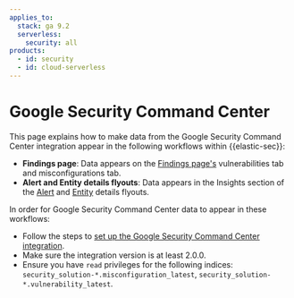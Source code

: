 ```yaml
---
applies_to:
  stack: ga 9.2
  serverless:
    security: all
products:
  - id: security
  - id: cloud-serverless
---
```


# Google Security Command Center

This page explains how to make data from the Google Security Command Center integration appear in the following workflows within {{elastic-sec}}:

- **Findings page**: Data appears on the [Findings page's](/solutions/security/cloud/findings-page.md) vulnerabilities tab and misconfigurations tab.
- **Alert and Entity details flyouts**: Data appears in the Insights section of the [Alert](/solutions/security/detect-and-alert/view-detection-alert-details.md#insights-section) and [Entity](/solutions/security/advanced-entity-analytics/view-entity-details.md#insights) details flyouts.


In order for Google Security Command Center data to appear in these workflows:

* Follow the steps to [set up the Google Security Command Center integration](https://www.elastic.co/docs/reference/integrations/google_scc).
* Make sure the integration version is at least 2.0.0.
* Ensure you have `read` privileges for the following indices: `security_solution-*.misconfiguration_latest`, `security_solution-*.vulnerability_latest`.
